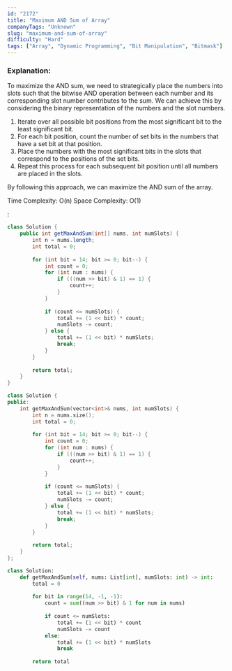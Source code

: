 ```yaml
---
id: "2172"
title: "Maximum AND Sum of Array"
companyTags: "Unknown"
slug: "maximum-and-sum-of-array"
difficulty: "Hard"
tags: ["Array", "Dynamic Programming", "Bit Manipulation", "Bitmask"]
---
```


### Explanation:
To maximize the AND sum, we need to strategically place the numbers into slots such that the bitwise AND operation between each number and its corresponding slot number contributes to the sum. We can achieve this by considering the binary representation of the numbers and the slot numbers.

1. Iterate over all possible bit positions from the most significant bit to the least significant bit.
2. For each bit position, count the number of set bits in the numbers that have a set bit at that position.
3. Place the numbers with the most significant bits in the slots that correspond to the positions of the set bits.
4. Repeat this process for each subsequent bit position until all numbers are placed in the slots.

By following this approach, we can maximize the AND sum of the array.

Time Complexity: O(n)
Space Complexity: O(1)

:

```java
class Solution {
    public int getMaxAndSum(int[] nums, int numSlots) {
        int n = nums.length;
        int total = 0;
        
        for (int bit = 14; bit >= 0; bit--) {
            int count = 0;
            for (int num : nums) {
                if (((num >> bit) & 1) == 1) {
                    count++;
                }
            }
            
            if (count <= numSlots) {
                total += (1 << bit) * count;
                numSlots -= count;
            } else {
                total += (1 << bit) * numSlots;
                break;
            }
        }
        
        return total;
    }
}
```

```cpp
class Solution {
public:
    int getMaxAndSum(vector<int>& nums, int numSlots) {
        int n = nums.size();
        int total = 0;
        
        for (int bit = 14; bit >= 0; bit--) {
            int count = 0;
            for (int num : nums) {
                if (((num >> bit) & 1) == 1) {
                    count++;
                }
            }
            
            if (count <= numSlots) {
                total += (1 << bit) * count;
                numSlots -= count;
            } else {
                total += (1 << bit) * numSlots;
                break;
            }
        }
        
        return total;
    }
};
```

```python
class Solution:
    def getMaxAndSum(self, nums: List[int], numSlots: int) -> int:
        total = 0
        
        for bit in range(14, -1, -1):
            count = sum((num >> bit) & 1 for num in nums)
            
            if count <= numSlots:
                total += (1 << bit) * count
                numSlots -= count
            else:
                total += (1 << bit) * numSlots
                break
                
        return total
```